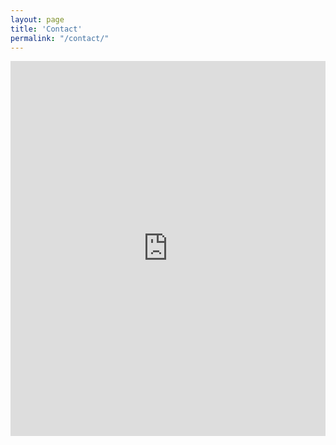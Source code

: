 ```yaml
---
layout: page
title: 'Contact'
permalink: "/contact/"
---
```


<iframe name="lc_contact_form" frameborder="0" width="100%" height="600" src="https://281479.17hats.com/embed/lead/form/fncsndgdszhbghdbtkcnvchktcfnzgtn"></iframe><script type="text/javascript" src="https://281479.17hats.com/vendor/iframeSizer.min.js"></script>